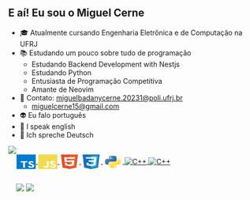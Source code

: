  ## E aí! Eu sou o Miguel Cerne
 - 🎓 Atualmente cursando Engenharia Eletrônica e de Computação na UFRJ
 - 📚 Estudando um pouco sobre tudo de programação
    - Estudando Backend Development with Nestjs
    - Estudando Python
    - Entusiasta de Programação Competitiva
    - Amante de Neovim
 - 📩 Contato: miguelbadanycerne.20231@poli.ufrj.br
    - miguelcerne15@gmail.com
 - 👽 Eu falo português 
 - 👻 I speak english 
 - 👾 Ich spreche Deutsch 
<div align="center">
  <a href="https://github.com/Cerne17">
  <!--<img height="180em" src="https://github-readme-stats.vercel.app/api?username=Cerne17&show_icons=true&theme=dark&include_all_commits=true&count_private=true"/>-->
  <img align="left" height="180em" src="https://github-readme-stats.vercel.app/api/top-langs/?username=Cerne17&layout=compact&langs_count=7&theme=dark"/>
</div>

 <div style="display: inline_block"><br>
  <img align="center" alt="JS" height="30" width="40" src="https://raw.githubusercontent.com/devicons/devicon/master/icons/typescript/typescript-plain.svg">
  <img align="center" alt="JS" height="30" width="40" src="https://raw.githubusercontent.com/devicons/devicon/master/icons/javascript/javascript-plain.svg">
  <img align="center" alt="HTML" height="30" width="40" src="https://raw.githubusercontent.com/devicons/devicon/master/icons/html5/html5-original.svg">
  <img align="center" alt="CSS" height="30" width="40" src="https://raw.githubusercontent.com/devicons/devicon/master/icons/css3/css3-original.svg">
  <img align="center" alt="Python" height="30" width="40" src="https://raw.githubusercontent.com/devicons/devicon/master/icons/python/python-original.svg">
  <img align="center" alt="C++" height="30" width="40" src="https://cdn.jsdelivr.net/gh/devicons/devicon/icons/cplusplus/cplusplus-original.svg" />
  <img align="center" alt="C++" height="30" width="40" src="https://cdn.jsdelivr.net/gh/devicons/devicon/icons/lua/lua-original.svg" />
</div>
 
 ##
 
 <div> 
  <a href="https://www.youtube.com/channel/UChXgOxqGFD6QGc6g1DCUc3Q" target="_blank"><img src="https://img.shields.io/badge/YouTube-FF0000?style=for-the-badge&logo=youtube&logoColor=white" target="_blank"></a>
<!--   <a href="https://www.instagram.com/mi.cerne/" target="_blank"><img src="https://img.shields.io/badge/-Instagram-%23E4405F?style=for-the-badge&logo=instagram&logoColor=white" target="_blank"></a> -->
<!--   <a href = "mailto:miguelcerne15@gmail.com"><img src="https://img.shields.io/badge/-Gmail-%23333?style=for-the-badge&logo=gmail&logoColor=white" target="_blank"></a> -->
  <a href="https://www.linkedin.com/in/miguel-cerne-781803227/" target="_blank"><img src="https://img.shields.io/badge/-LinkedIn-%230077B5?style=for-the-badge&logo=linkedin&logoColor=white" target="_blank"></a>  
</div>
